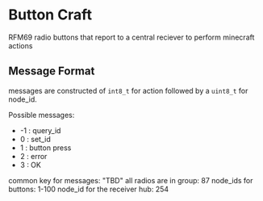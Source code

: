 Button Craft
============

RFM69 radio buttons that report to a central reciever to perform minecraft actions

Message Format
--------------

messages are constructed of `int8_t` for action followed by a `uint8_t` for node_id. 

Possible messages:

 * -1 : query_id
 *  0 : set_id
 *  1 : button press
 *  2 : error
 *  3 : OK

common key for messages: "TBD"
all radios are in group: 87
node_ids for buttons: 1-100
node_id for the receiver hub: 254
